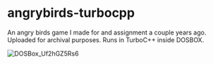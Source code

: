 # angrybirds-turbocpp
An angry birds game I made for and assignment a couple years ago. Uploaded for archival purposes. Runs in TurboC++ inside DOSBOX. 

![DOSBox_Uf2hGZ5Rs6](https://user-images.githubusercontent.com/20154979/116009435-8483ac80-a5ce-11eb-941d-5ec6128c0744.png)
